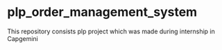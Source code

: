 # plp_order_management_system
This repository consists plp project which was made during internship in Capgemini
